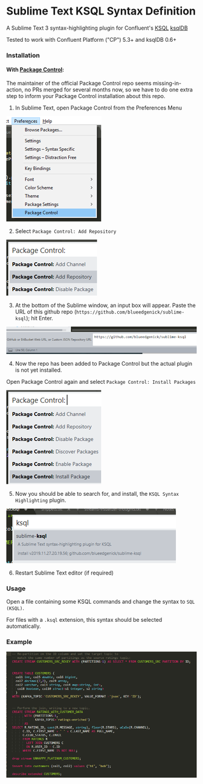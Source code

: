 Sublime Text KSQL Syntax Definition
===================================

A Sublime Text 3 syntax-highlighting plugin for Confluent's [KSQL](https://www.confluent.io/product/ksql) [ksqlDB](https://ksqldb.io/)

Tested to work with Confluent Platform ("CP") 5.3+ and ksqlDB 0.6+

### Installation

#### With [Package Control](http://wbond.net/sublime_packages/package_control):

The maintainer of the official Package Control repo seems missing-in-action, no PRs merged for several months now, so we have to do one extra step to inform your Package Control installation about this repo.

1. In Sublime Text, open Package Control from the Preferences Menu

![screenshot](screen_package_control.png)

2. Select `Package Control: Add Repository`

![screenshot](screen_add_repo.png)

3. At the bottom of the Sublime window, an input box will appear. Paste the URL of this github repo (`https://github.com/blueedgenick/sublime-ksql`); hit Enter.

![screenshot](screen_add_repo_text.png)

4. Now the repo has been added to Package Control but the actual plugin is not yet installed.

Open Package Control again and select `Package Control: Install Packages`

![screenshot](screen_install_package.png)

5. Now you should be able to search for, and install, the `KSQL Syntax Highlighting` plugin.

![screenshot](screen_search_package.png)

6. Restart Sublime Text editor (if required)


### Usage

Open a file containing some KSQL commands and change the syntax to `SQL (KSQL)`.

For files with a `.ksql` extension, this syntax should be selected automatically.


### Example

![screenshot](screenshot.png)
